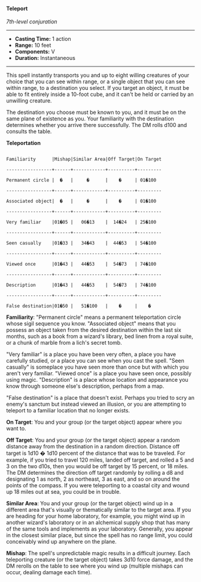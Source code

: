 #### Teleport
*7th-level conjuration*
___
- **Casting Time:** 1 action
- **Range:** 10 feet
- **Components:** V
- **Duration:** Instantaneous
___
This spell instantly transports you and up to eight willing creatures of your choice that you can see within range, or a single object that you can see within range, to a destination you select. If you target an object, it must be able to fit entirely inside a 10-foot cube, and it can't be held or carried by an unwilling creature.

The destination you choose must be known to you, and it must be on the same plane of existence as you. Your familiarity with the destination determines whether you arrive there successfully. The DM rolls d100 and consults the table.

**Teleportation**

```

Familiarity      |Mishap|Similar Area|Off Target|On Target

-----------------+------+------------+----------+---------

Permanent circle |  �   |     �      |    �     | 01�100  

-----------------+------+------------+----------+---------

Associated object|  �   |     �      |    �     | 01�100  

-----------------+------+------------+----------+---------

Very familiar    |01�05 |   06�13    |  14�24   | 25�100  

-----------------+------+------------+----------+---------

Seen casually    |01�33 |   34�43    |  44�53   | 54�100  

-----------------+------+------------+----------+---------

Viewed once      |01�43 |   44�53    |  54�73   | 74�100  

-----------------+------+------------+----------+---------

Description      |01�43 |   44�53    |  54�73   | 74�100  

-----------------+------+------------+----------+---------

False destination|01�50 |   51�100   |    �     |    �

```

**Familiarity**: "Permanent circle" means a permanent teleportation circle whose sigil sequence you know. "Associated object" means that you possess an object taken from the desired destination within the last six months, such as a book from a wizard's library, bed linen from a royal suite, or a chunk of marble from a lich's secret tomb.

"Very familiar" is a place you have been very often, a place you have carefully studied, or a place you can see when you cast the spell. "Seen casually" is someplace you have seen more than once but with which you aren't very familiar. "Viewed once" is a place you have seen once, possibly using magic. "Description" is a place whose location and appearance you know through someone else's description, perhaps from a map.

"False destination" is a place that doesn't exist. Perhaps you tried to scry an enemy's sanctum but instead viewed an illusion, or you are attempting to teleport to a familiar location that no longer exists.

**On Target**: You and your group (or the target object) appear where you want to.

**Off Target**: You and your group (or the target object) appear a random distance away from the destination in a random direction. Distance off target is 1d10 � 1d10 percent of the distance that was to be traveled. For example, if you tried to travel 120 miles, landed off target, and rolled a 5 and 3 on the two d10s, then you would be off target by 15 percent, or 18 miles. The DM determines the direction off target randomly by rolling a d8 and designating 1 as north, 2 as northeast, 3 as east, and so on around the points of the compass. If you were teleporting to a coastal city and wound up 18 miles out at sea, you could be in trouble.

**Similar Area**: You and your group (or the target object) wind up in a different area that's visually or thematically similar to the target area. If you are heading for your home laboratory, for example, you might wind up in another wizard's laboratory or in an alchemical supply shop that has many of the same tools and implements as your laboratory. Generally, you appear in the closest similar place, but since the spell has no range limit, you could conceivably wind up anywhere on the plane.

**Mishap**: The spell's unpredictable magic results in a difficult journey. Each teleporting creature (or the target object) takes 3d10 force damage, and the DM rerolls on the table to see where you wind up (multiple mishaps can occur, dealing damage each time).
